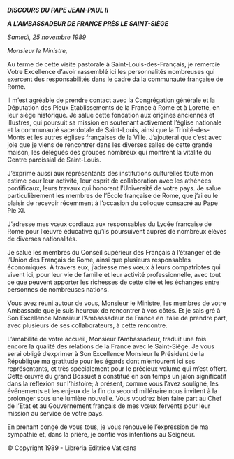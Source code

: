 ***DISCOURS DU PAPE JEAN-PAUL II***

***À L'AMBASSADEUR DE FRANCE PRÈS LE SAINT-SIÈGE***

*Samedi, 25 novembre 1989*

*Monsieur le Ministre,*

Au terme de cette visite pastorale à Saint-Louis-des-Français, je remercie Votre Excellence d’avoir rassemblé ici les personnalités nombreuses qui exercent des responsabilités dans le cadre da la communauté française de Rome.

Il m’est agréable de prendre contact avec la Congrégation générale et la Députation des Pieux Etablissements de la France à Rome et à Lorette, en leur siège historique. Je salue cette fondation aux origines anciennes et illustres, qui poursuit sa mission en soutenant activement l’église nationale et la communauté sacerdotale de Saint-Louis, ainsi que la Trinité-des-Monts et les autres églises françaises de la Ville. J’ajouterai que c’est avec joie que je viens de rencontrer dans les diverses salles de cette grande maison, les délégués des groupes nombreux qui montrent la vitalité du Centre paroissial de Saint-Louis.

J’exprime aussi aux représentants des institutions culturelles toute mon estime pour leur activité, leur esprit de collaboration avec les athénées pontificaux, leurs travaux qui honorent l’Université de votre pays. Je salue particulièrement les membres de l’Ecole française de Rome, que j’ai eu le plaisir de recevoir récemment à l’occasion du colloque consacré au Pape Pie XI.

J’adresse mes vœux cordiaux aux responsables du Lycée française de Rome pour l’œuvre éducative qu’ils poursuivent auprès de nombreux élèves de diverses nationalités.

Je salue les membres du Conseil supérieur des Français à l’étranger et de l’Union des Français de Rome, ainsi que plusieurs responsables économiques. A travers eux, j’adresse mes vœux à leurs compatriotes qui vivent ici, pour leur vie de famille et leur activité professionnelle, avec tout ce que peuvent apporter les richesses de cette cité et les échanges entre personnes de nombreuses nations.

Vous avez réuni autour de vous, Monsieur le Ministre, les membres de votre Ambassade que je suis heureux de rencontrer à vos côtés. Et je sais gré à Son Excellence Monsieur l’Ambassadeur de France en Italie de prendre part, avec plusieurs de ses collaborateurs, à cette rencontre.

L’amabilité de votre accueil, Monsieur l’Ambassadeur, traduit une fois encore la qualité des relations de la France avec le Saint-Siège. Je vous serai obligé d’exprimer à Son Excellence Monsieur le Président de la République ma gratitude pour les égards dont m’entourent ici ses représentants, et très spécialement pour le précieux volume qui m’est offert. Cette œuvre du grand Bossuet a constitué en son temps un jalon significatif dans la réflexion sur l’histoire; à présent, comme vous l’avez souligné, les événements et les enjeux de la fin du second millénaire nous invitent à la prolonger sous une lumière nouvelle. Vous voudrez bien faire part au Chef de l’Etat et au Gouvernement français de mes vœux fervents pour leur mission au service de votre pays.

En prenant congé de vous tous, je vous renouvelle l’expression de ma sympathie et, dans la prière, je confie vos intentions au Seigneur.

© Copyright 1989 - Libreria Editrice Vaticana